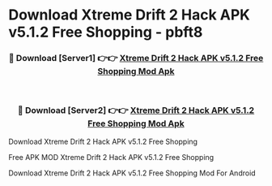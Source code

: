 # Download Xtreme Drift 2 Hack APK v5.1.2 Free Shopping - pbft8



<div align="center">
<h3>🔴 Download [Server1] 👉👉 <a href="https://momento.my/?title=Xtreme_Drift_2_Hack_APK_v5.1.2_Free_Shopping">Xtreme Drift 2 Hack APK v5.1.2 Free Shopping Mod Apk</a></h3><br>

<h3>🔴 Download [Server2] 👉👉 <a href="https://momento.my/?title=Xtreme_Drift_2_Hack_APK_v5.1.2_Free_Shopping">Xtreme Drift 2 Hack APK v5.1.2 Free Shopping Mod Apk</a></h3>
</div>



Download Xtreme Drift 2 Hack APK v5.1.2 Free Shopping 

Free APK MOD Xtreme Drift 2 Hack APK v5.1.2 Free Shopping 

Download Xtreme Drift 2 Hack APK v5.1.2 Free Shopping Mod For Android
